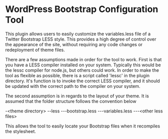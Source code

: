 WordPress Bootstrap Configuration Tool
======================================

This plugin allows users to easily customize the variables.less file
of a Twitter Bootstrap LESS style.  This provides a high degree of
control over the appearance of the site, without requiring any code
changes or redeployment of theme files.

There are a few assumptions made in order for the tool to work.
First is that you have a LESS compiler installed on your system.
Typically this would be the lessc compiler for node.js, but others
could work.  In order to make the tool as flexible as possible, there
is a script called 'lessc' in the plugin directory.  It's function
is to invoke the correct LESS compiler, and it should be updated with
the correct path to the compiler on your system.

The second assumption is in regards to the layout of your theme.  It is
assumed that the folder structure follows the convention below

\-\<theme directory\>
\-\-less
\-\-\-bootstrap.less
\-\-\-variables.less
\-\-\-\<other less files\>

This allows the tool to easily locate your Bootstrap files when it
recompiles the stylesheet.
